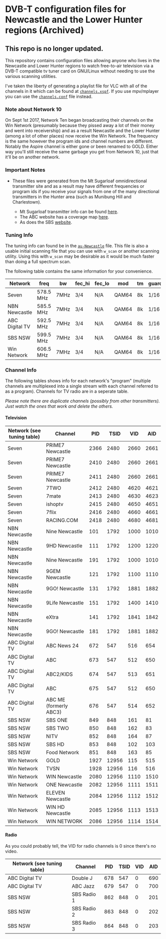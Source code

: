 # DVB-T configuration files for Newcastle and the Lower Hunter regions (Archived)

## This repo is no longer updated.

This repository contains configuration files allowing anyone who lives in the Newcastle and Lower Hunter regions to watch free-to-air television via a DVB-T compatible tv tuner card on GNU/Linux without needing to use the various scanning utilities.

I've taken the liberty of generating a playlist file for VLC with all of the channels in it which can be found at [`channels.xspf`](channels.xspf). If you use mpv/mplayer you can use the [`channels.conf`](channels.conf) file instead.

### Note about Network 10

  On Sept 1st 2017, Network Ten began broadcasting their channels on the Win Network (presumably because they pissed away a lot of their money and went into receivership) and as a result Newcastle and the Lower Hunter (among a lot of other places) now receive the Win Network. The frequency is the same however the program ids and channel numbers are different. Notably the Aspire channel is either gone or been renamed to GOLD. Either way you'll still receive the same garbage you get from Network 10, just that it'll be on another network.

### Important Notes

  * These files were generated from the Mt Sugarloaf omnidirectional transmitter site and as a result may have different frequencies or program ids if you receive your signals from one of the many directional transmitters in the Hunter area (such as Munibung Hill and Charlestown).

      * Mt Sugarloaf transmitter info can be found [here](https://ozdigitaltv.com/transmitters/NSW/12-Mt-Sugarloaf).
      * The ABC website has a coverage map [here](http://www2b.abc.net.au/reception/frequencyfinder/asp/details.asp?transmissionid=18809&presdir=).
      * As does the SBS [website](http://www20.sbs.com.au/transmissions/download.php?file=9345newcastle_sbs38_dtv_pubmap.pdf).
      
### Tuning Info

The tuning info can found be in the [`au-Newcastle`](au-Newcastle) file. This file is also a usable initial scanning file that you can use with `w_scan` or another scanning utility. Using this with `w_scan` may be desirable as it would be much faster than doing a full spectrum scan. 

The following table contains the same information for your convenience.

| Network        | freq      | bw   | fec_hi | fec_lo | mod   | tm | guard | hi  |
|----------------|-----------|------|--------|--------|-------|----|-------|-----|
| Seven          | 578.5 MHz | 7MHz | 3/4    | N/A    | QAM64 | 8k | 1/16  | N/A |
| NBN Newcastle  | 585.5 MHz | 7MHz | 3/4    | N/A    | QAM64 | 8k | 1/16  | N/A |
| ABC Digital TV | 592.5 MHz | 7MHz | 3/4    | N/A    | QAM64 | 8k | 1/16  | N/A |
| SBS NSW        | 599.5 MHz | 7MHz | 3/4    | N/A    | QAM64 | 8k | 1/16  | N/A |
| Win Network    | 606.5 MHz | 7MHz | 3/4    | N/A    | QAM64 | 8k | 1/16  | N/A |

### Channel Info

The following tables shows info for each network's "program" (multiple channels are multiplexed into a single stream with each channel referred to as a program). Channels for TV radio are in a seperate table.

*Please note there are duplicate channels (possibly from other transmitters). Just watch the ones that work and delete the others.*

#### Television

| Network (see tuning table) | Channel                | PID  | TSID  | VID  | AID  |
|----------------------------|------------------------|------|-------|------|------|
| Seven                      | PRIME7 Newcastle       | 2366 | 2480  | 2660 | 2661 |
| Seven                      | PRIME7 Newcastle       | 2410 | 2480  | 2660 | 2661 |
| Seven                      | PRIME7 Newcastle       | 2411 | 2480  | 2660 | 2661 |
| Seven                      | 7TWO                   | 2412 | 2480  | 4620 | 4621 |
| Seven                      | 7mate                  | 2413 | 2480  | 4630 | 4623 |
| Seven                      | ishoptv                | 2415 | 2480  | 4650 | 4651 |
| Seven                      | 7flix                  | 2416 | 2480  | 4660 | 4661 |
| Seven                      | RACING.COM             | 2418 | 2480  | 4680 | 4681 |
| NBN Newcastle              | Nine Newcastle         | 101  | 1792  | 1000 | 1010 |
| NBN Newcastle              | 9HD Newcastle          | 111  | 1792  | 1200 | 1220 |
| NBN Newcastle              | Nine Newcastle         | 191  | 1792  | 1000 | 1010 |
| NBN Newcastle              | 9GEM Newcastle         | 121  | 1792  | 1100 | 1110 |
| NBN Newcastle              | 9GO! Newcastle         | 131  | 1792  | 1881 | 1882 |
| NBN Newcastle              | 9Life Newcastle        | 151  | 1792  | 1400 | 1410 |
| NBN Newcastle              | eXtra                  | 141  | 1792  | 1841 | 1842 |
| NBN Newcastle              | 9GO! Newcastle         | 181  | 1792  | 1881 | 1882 |
| ABC Digital TV             | ABC News 24            | 672  | 547   | 516  | 654  |
| ABC Digital TV             | ABC                    | 673  | 547   | 512  | 650  |
| ABC Digital TV             | ABC2/KIDS              | 674  | 547   | 513  | 651  |
| ABC Digital TV             | ABC                    | 675  | 547   | 512  | 650  |
| ABC Digital TV             | ABC ME (formerly ABC3) | 676  | 547   | 514  | 652  |
| SBS NSW                    | SBS ONE                | 849  | 848   | 161  | 81   |
| SBS NSW                    | SBS TWO                | 850  | 848   | 162  | 83   |
| SBS NSW                    | NITV                   | 852  | 848   | 164  | 87   |
| SBS NSW                    | SBS HD                 | 853  | 848   | 102  | 103  |
| SBS NSW                    | Food Network           | 851  | 848   | 163  | 85   |
| Win Network                | GOLD                   | 1927 | 12956 | 115  | 515  |
| Win Network                | TVSN                   | 1928 | 12956 | 116  | 516  |
| Win Network                | WIN Newcastle          | 2080 | 12956 | 1110 | 1510 |
| Win Network                | ONE Newcastle          | 2082 | 12956 | 1111 | 1511 |
| Win Network                | ELEVEN Newcastle       | 2084 | 12956 | 1112 | 1512 |
| Win Network                | WIN HD Newcastle       | 2085 | 12956 | 1113 | 1513 |
| Win Network                | WIN NETWORK            | 2086 | 12956 | 1114 | 1514 |

#### Radio

As you could probably tell, the VID for radio channels is 0 since there's no video.

| Network (see tuning table) | Channel     | PID | TSID | VID | AID |
|----------------------------|-------------|-----|------|-----|-----|
| ABC Digital TV             | Double J    | 678 | 547  | 0   | 690 |
| ABC Digital TV             | ABC Jazz    | 679 | 547  | 0   | 700 |
| SBS NSW                    | SBS Radio 1 | 862 | 848  | 0   | 201 |
| SBS NSW                    | SBS Radio 2 | 863 | 848  | 0   | 202 |
| SBS NSW                    | SBS Radio 3 | 864 | 848  | 0   | 203 |

